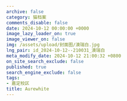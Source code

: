 ```yaml
---
archive: false
category: 猫档案
comments_disable: false
date: 2024-10-12 00:00:00 +0000
image_lazy_loader_on: true
image_viewer_on: false
img: /assets/upload/封面图/澳瑞白.jpg
lng_pair: id_2024-10-12--210031_澳瑞白
meta_modify_date: 2024-10-12 21:00:32 +0800
on_site_search_exclude: false
published: true
search_engine_exclude: false
tags:
- 嘉定校区
title: Aurewhite
---
```

